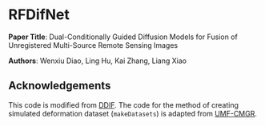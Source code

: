 # RFDifNet
**Paper Title**: Dual-Conditionally Guided Diffusion Models for Fusion of Unregistered Multi-Source Remote Sensing Images

**Authors**: Wenxiu Diao, Ling Hu, Kai Zhang, Liang Xiao

## Acknowledgements
This code is modified from [DDIF](https://github.com/294coder/Dif-PAN).
The code for the method of creating simulated deformation dataset (`makeDatasets`) is adapted from [UMF-CMGR](https://github.com/wdhudiekou/UMF-CMGR).
